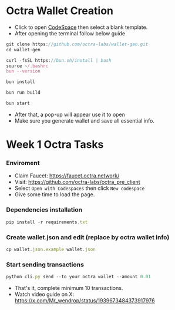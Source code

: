 # Octra Wallet Creation 

- Click to open  [CodeSpace](https://github.com/codespaces) then select a blank template.
- After opening the terminal follow below guide

```javascript
git clone https://github.com/octra-labs/wallet-gen.git
cd wallet-gen
```
```javascript
curl -fsSL https://bun.sh/install | bash
source ~/.bashrc
bun --version
```
```javascript
bun install
```
```javascript
bun run build
```
```javascript
bun start
```

-  After that, a pop-up will appear use it to open
-  Make sure you generate wallet and save all essential info.


# Week 1 Octra Tasks

### Enviroment
- Claim Faucet: https://faucet.octra.network/
- Visit: https://github.com/octra-labs/octra_pre_client
- Select `Open with Codespaces` then click `New codespace`
- Give some time to load the page.

### Dependencies installation
```javascript
pip install -r requirements.txt
```

### Create wallet.json and edit (replace by octra wallet info)
```javascript
cp wallet.json.example wallet.json
```

### Start sending transactions
```javascript
python cli.py send --to your octra wallet --amount 0.01
```

- That's it, complete minimum 10 transactions.
- Watch video guide on X: https://x.com/Mr_wendrop/status/1939673484373917976
